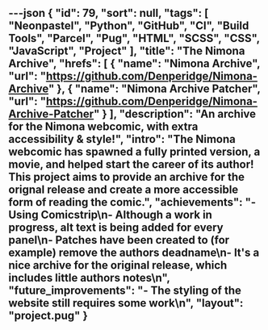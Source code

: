 ---json
{
  "id": 79,
  "sort": null,
  "tags": [
    "Neonpastel",
    "Python",
    "GitHub",
    "CI",
    "Build Tools",
    "Parcel",
    "Pug",
    "HTML",
    "SCSS",
    "CSS",
    "JavaScript",
    "Project"
  ],
  "title": "The Nimona Archive",
  "hrefs": [
    {
      "name": "Nimona Archive",
      "url": "https://github.com/Denperidge/Nimona-Archive"
    },
    {
      "name": "Nimona Archive Patcher",
      "url": "https://github.com/Denperidge/Nimona-Archive-Patcher"
    }
  ],
  "description": "An archive for the Nimona webcomic, with extra accessibility & style!",
  "intro": "The Nimona webcomic has spawned a fully printed version, a movie, and helped start the career of its author! This project aims to provide an archive for the orignal release and create a more accessible form of reading the comic.",
  "achievements": "- Using Comicstrip\n- Although a work in progress, alt text is being added for every panel\n- Patches have been created to (for example) remove the authors deadname\n- It's a nice archive for the original release, which includes little authors notes\n",
  "future_improvements": "- The styling of the website still requires some work\n",
  "layout": "project.pug"
}
---